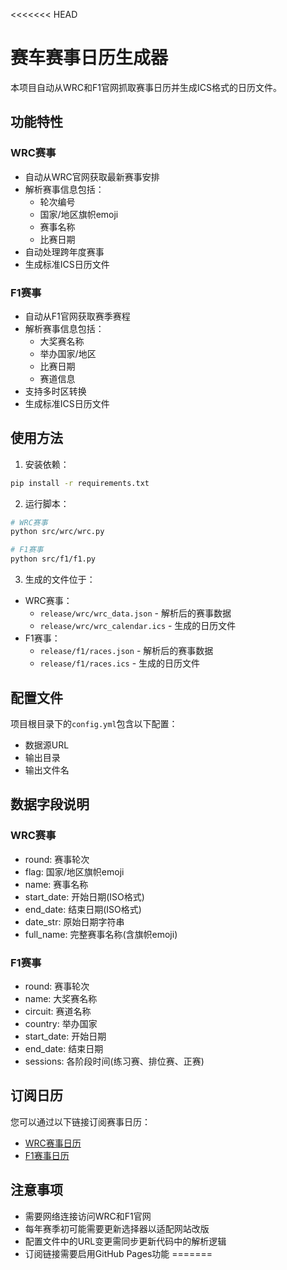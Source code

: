<<<<<<< HEAD
# 赛车赛事日历生成器

本项目自动从WRC和F1官网抓取赛事日历并生成ICS格式的日历文件。

## 功能特性

### WRC赛事
- 自动从WRC官网获取最新赛事安排
- 解析赛事信息包括：
  - 轮次编号
  - 国家/地区旗帜emoji
  - 赛事名称
  - 比赛日期
- 自动处理跨年度赛事
- 生成标准ICS日历文件

### F1赛事
- 自动从F1官网获取赛季赛程
- 解析赛事信息包括：
  - 大奖赛名称
  - 举办国家/地区
  - 比赛日期
  - 赛道信息
- 支持多时区转换
- 生成标准ICS日历文件

## 使用方法

1. 安装依赖：
```bash
pip install -r requirements.txt
```

2. 运行脚本：
```bash
# WRC赛事
python src/wrc/wrc.py

# F1赛事
python src/f1/f1.py
```

3. 生成的文件位于：
- WRC赛事：
  - `release/wrc/wrc_data.json` - 解析后的赛事数据
  - `release/wrc/wrc_calendar.ics` - 生成的日历文件
- F1赛事：
  - `release/f1/races.json` - 解析后的赛事数据
  - `release/f1/races.ics` - 生成的日历文件

## 配置文件
项目根目录下的`config.yml`包含以下配置：
- 数据源URL
- 输出目录
- 输出文件名

## 数据字段说明

### WRC赛事
- round: 赛事轮次
- flag: 国家/地区旗帜emoji
- name: 赛事名称
- start_date: 开始日期(ISO格式)
- end_date: 结束日期(ISO格式)
- date_str: 原始日期字符串
- full_name: 完整赛事名称(含旗帜emoji)

### F1赛事
- round: 赛事轮次
- name: 大奖赛名称
- circuit: 赛道名称
- country: 举办国家
- start_date: 开始日期
- end_date: 结束日期
- sessions: 各阶段时间(练习赛、排位赛、正赛)

## 订阅日历

您可以通过以下链接订阅赛事日历：
- [WRC赛事日历](https://Miku196.github.io/sport_schedule/release/wrc/wrc.ics)
- [F1赛事日历](https://Miku196.github.io/sport_schedule/release/f1/f1.ics)

## 注意事项

- 需要网络连接访问WRC和F1官网
- 每年赛季初可能需要更新选择器以适配网站改版
- 配置文件中的URL变更需同步更新代码中的解析逻辑
- 订阅链接需要启用GitHub Pages功能
=======

